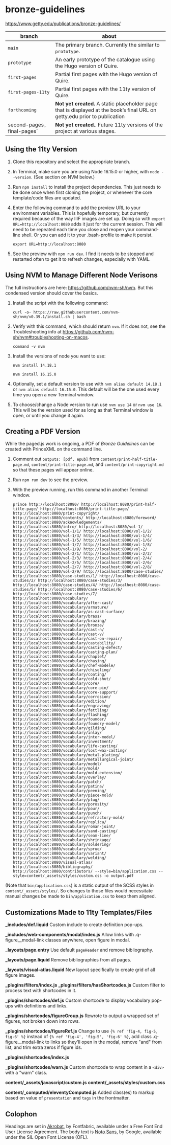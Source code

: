 # bronze-guidelines

https://www.getty.edu/publications/bronze-guidelines/

| branch | about |
| --- | --- |
| `main` | The primary branch. Currently the similar to `prototype`. |
| `prototype` | An early prototype of the catalogue using the Hugo version of Quire. |
| `first-pages` | Partial first pages with the Hugo version of Quire. |
| `first-pages-11ty` | Partial first pages with the 11ty version of Quire. |
| `forthcoming` | **Not yet created.** A static placeholder page that is displayed at the book’s final URL on getty.edu prior to publication |
| second-pages`, `final-pages`| **Not yet created.**. Future 11ty versions of the project at various stages. |

## Using the 11ty Version

1. Clone this repository and select the appropriate branch.

2. In Terminal, make sure you are using Node 16.15.0 or higher, with `node --version`. (See section on NVM below.)

3. Run `npm install` to install the project dependencies. This just needs to be done once when first cloning the project, or whenever the core template/code files are updated.

4. Enter the following command to add the preview URL to your environment variables. This is hopefully temporary, but currently required because of the way IIIF images are set up. Doing so with `export URL=http://localhost:8080` adds it just for the current session. This will need to be repeated each time you close and reopen your command-line shell. Or you can add it to your .bash-profile to make it persist.

    ```
    export URL=http://localhost:8080
    ```

5. See the preview with `npm run dev`. I find it needs to be stopped and restarted often to get it to refresh changes, especially with YAML.

## Using NVM to Manage Different Node Verisons

The full instructions are here: https://github.com/nvm-sh/nvm. But this condensed version should cover the basics.

1. Install the script with the following command:

    ```
    curl -o- https://raw.githubusercontent.com/nvm-sh/nvm/v0.39.1/install.sh | bash
    ```

2. Verify with this command, which should return `nvm`. If it does not, see the Troubleshooting info at https://github.com/nvm-sh/nvm#troubleshooting-on-macos.

    ```
    command -v nvm
    ```

3. Install the versions of node you want to use:

    ```
    nvm install 14.18.1
    ```

    ```
    nvm install 16.15.0
    ```

4. Optionally, set a default version to use with `nvm alias default 14.18.1` or `nvm alias default 16.15.0`. This default will be the one used every time you open a new Terminal window.

5. To choose/change a Node version to run use `nvm use 14` or `nvm use 16`. This will be the version used for as long as that Terminal window is open, or until you change it again.

## Creating a PDF Version

While the paged.js work is ongoing, a PDF of *Bronze Guidelines* can be created with PrinceXML on the command line.

1. Comment out `outputs: [pdf, epub]` from `content/print-half-title-page.md`, `content/print-title-page.md`, and `content/print-copyright.md` so that these pages will appear online.

2. Run `npm run dev` to see the preview.

3. With the preview running, run this command in another Terminal window.

    ```
    prince http://localhost:8080/ http://localhost:8080/print-half-title-page/ http://localhost:8080/print-title-page/ http://localhost:8080/print-copyright/ http://localhost:8080/contents/ http://localhost:8080/foreword/ http://localhost:8080/acknowledgements/ http://localhost:8080/intro/ http://localhost:8080/vol-1/ http://localhost:8080/vol-1/1/ http://localhost:8080/vol-1/2/ http://localhost:8080/vol-1/3/ http://localhost:8080/vol-1/4/ http://localhost:8080/vol-1/5/ http://localhost:8080/vol-1/6/ http://localhost:8080/vol-1/7/ http://localhost:8080/vol-1/8/ http://localhost:8080/vol-1/9/ http://localhost:8080/vol-2/ http://localhost:8080/vol-2/1/ http://localhost:8080/vol-2/2/ http://localhost:8080/vol-2/3/ http://localhost:8080/vol-2/4/ http://localhost:8080/vol-2/5/ http://localhost:8080/vol-2/6/ http://localhost:8080/vol-2/7/ http://localhost:8080/vol-2/8/ http://localhost:8080/vol-2/9/ http://localhost:8080/case-studies/ http://localhost:8080/case-studies/1/ http://localhost:8080/case-studies/2/ http://localhost:8080/case-studies/3/ http://localhost:8080/case-studies/4/ http://localhost:8080/case-studies/5/ http://localhost:8080/case-studies/6/ http://localhost:8080/case-studies/7/ http://localhost:8080/vocabulary/ http://localhost:8080/vocabulary/after-cast/ http://localhost:8080/vocabulary/armature/ http://localhost:8080/vocabulary/as-cast-surface/ http://localhost:8080/vocabulary/brass/ http://localhost:8080/vocabulary/brazing/ http://localhost:8080/vocabulary/bronze/ http://localhost:8080/vocabulary/cast-n/ http://localhost:8080/vocabulary/cast-v/ http://localhost:8080/vocabulary/cast-on-repair/ http://localhost:8080/vocabulary/castability/ http://localhost:8080/vocabulary/casting-defect/ http://localhost:8080/vocabulary/casting-plan/ http://localhost:8080/vocabulary/chaplet/ http://localhost:8080/vocabulary/chasing/ http://localhost:8080/vocabulary/chef-modele/ http://localhost:8080/vocabulary/chiseling/ http://localhost:8080/vocabulary/coating/ http://localhost:8080/vocabulary/cold-shut/ http://localhost:8080/vocabulary/core/ http://localhost:8080/vocabulary/core-pin/ http://localhost:8080/vocabulary/core-support/ http://localhost:8080/vocabulary/corrosion/ http://localhost:8080/vocabulary/edition/ http://localhost:8080/vocabulary/engraving/ http://localhost:8080/vocabulary/fettling/ http://localhost:8080/vocabulary/flashing/ http://localhost:8080/vocabulary/founder/ http://localhost:8080/vocabulary/foundry-model/ http://localhost:8080/vocabulary/gilding/ http://localhost:8080/vocabulary/inlay/ http://localhost:8080/vocabulary/inter-model/ http://localhost:8080/vocabulary/investment/ http://localhost:8080/vocabulary/life-casting/ http://localhost:8080/vocabulary/lost-wax-casting/ http://localhost:8080/vocabulary/metal-plating/ http://localhost:8080/vocabulary/metallurgical-joint/ http://localhost:8080/vocabulary/model/ http://localhost:8080/vocabulary/mold/ http://localhost:8080/vocabulary/mold-extension/ http://localhost:8080/vocabulary/overlay/ http://localhost:8080/vocabulary/patch/ http://localhost:8080/vocabulary/patina/ http://localhost:8080/vocabulary/peening/ http://localhost:8080/vocabulary/piece-mold/ http://localhost:8080/vocabulary/plug/ http://localhost:8080/vocabulary/porosity/ http://localhost:8080/vocabulary/pour/ http://localhost:8080/vocabulary/punch/ http://localhost:8080/vocabulary/refractory-mold/ http://localhost:8080/vocabulary/replica/ http://localhost:8080/vocabulary/roman-joint/ http://localhost:8080/vocabulary/sand-casting/ http://localhost:8080/vocabulary/seam-line/ http://localhost:8080/vocabulary/shrinkage/ http://localhost:8080/vocabulary/soldering/ http://localhost:8080/vocabulary/sprue/ http://localhost:8080/vocabulary/variant/ http://localhost:8080/vocabulary/welding/ http://localhost:8080/visual-atlas/ http://localhost:8080/bibliography/ http://localhost:8080/contributors/ --style=bin/application.css --style=content/_assets/styles/custom.css -o output.pdf
    ```

(Note that `bin/application.css`) is a static output of the SCSS styles in `content/_assets/styles/`. So changes to those files would necessitate manual changes be made to `bin/application.css` to keep them aligned.

## Customizations Made to 11ty Templates/Files

**_includes/def.liquid**
Custom include to create definition pop-ups.

**_includes/web-components/modal/index.js**
Allow links with .q-figure__modal-link classes anywhere, open figure in modal.

**_layouts/page.entry**
Use default `pageHeader` and remove bibliography.

**_layouts/page.liquid**
Remove bibliographies from all pages.

**_layouts/visual-atlas.liquid**
New layout specifically to create grid of all figure images.

**_plugins/filters/index.js**
**_plugins/filters/hasShortcodes.js**
Custom filter to process text with shortcodes in it.

**_plugins/shortcodes/def.js**
Custom shortcode to display vocabulary pop-ups with definitions and links.

**_plugins/shortcodes/figureGroup.js**
Rewrote to output a wrapped set of figures, not broken down into rows.

**_plugins/shortcodes/figureRef.js**
Change to use `{% ref 'fig-4, fig-5, fig-6' %}` instead of `{% ref 'fig-4', 'fig-5', 'fig-6' %}`, add class .q-figure__modal-link to links so they'll open in the modal, remove "and" from list, and trim extra zeros if figure ids.

**_plugins/shortcodes/index.js**

**_plugins/shortcodes/warn.js**
Custom shortcode to wrap content in a `<div>` with a "warn" class.

**content/_assets/javascript/custom.js**
**content/_assets/styles/custom.css**

**content/_computed/eleventyComputed.js**
Added class(es) to markup based on value of `presentation` and `tags` in the frontmatter.

## Colophon

Headings are set in [Akrobat](https://www.fontfabric.com/fonts/akrobat/), by Fontfabric, available under a Free Font End User License Agreement. The body text is [Noto Sans](https://fonts.google.com/noto/specimen/Noto+Sans), by Google, available under the SIL Open Font License (OFL).